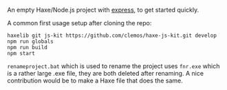 An empty Haxe/Node.js project with [express](http://expressjs.com), to get started quickly.

A common first usage setup after cloning the repo:

```
haxelib git js-kit https://github.com/clemos/haxe-js-kit.git develop
npm run globals
npm run build
npm start
```

`renameproject.bat` which is used to rename the project uses `fnr.exe` which is a rather large .exe file, they are both deleted after renaming. A nice contribution would be to make a Haxe file that does the same.
